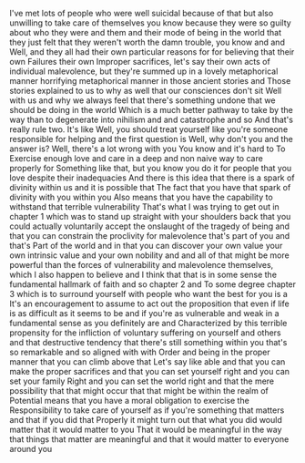  I've met lots of people who were well suicidal because of that but also unwilling to take care of themselves you know because they were so guilty about who they were and them and their mode of being in the world that they just felt that they weren't worth the damn trouble, you know and and Well, and they all had their own particular reasons for for believing that their own Failures their own Improper sacrifices, let's say their own acts of individual malevolence, but they're summed up in a lovely metaphorical manner horrifying metaphorical manner in those ancient stories and Those stories explained to us to why as well that our consciences don't sit Well with us and why we always feel that there's something undone that we should be doing in the world Which is a much better pathway to take by the way than to degenerate into nihilism and and catastrophe and so And that's really rule two. It's like Well, you should treat yourself like you're someone responsible for helping and the first question is Well, why don't you and the answer is? Well, there's a lot wrong with you You know and it's hard to To Exercise enough love and care in a deep and non naive way to care properly for Something like that, but you know you do it for people that you love despite their inadequacies And there is this idea that there is a spark of divinity within us and it is possible that The fact that you have that spark of divinity with you within you Also means that you have the capability to withstand that terrible vulnerability That's what I was trying to get out in chapter 1 which was to stand up straight with your shoulders back that you could actually voluntarily accept the onslaught of the tragedy of being and that you can constrain the proclivity for malevolence that's part of you and that's Part of the world and in that you can discover your own value your own intrinsic value and your own nobility and and all of that might be more powerful than the forces of vulnerability and malevolence themselves, which I also happen to believe and I think that that is in some sense the fundamental hallmark of faith and so chapter 2 and To some degree chapter 3 which is to surround yourself with people who want the best for you is a It's an encouragement to assume to act out the proposition that even if life is as difficult as it seems to be and if you're as vulnerable and weak in a fundamental sense as you definitely are and Characterized by this terrible propensity for the infliction of voluntary suffering on yourself and others and that destructive tendency that there's still something within you that's so remarkable and so aligned with with Order and being in the proper manner that you can climb above that Let's say like able and that you can make the proper sacrifices and that you can set yourself right and you can set your family Right and you can set the world right and that the mere possibility that that might occur that that might be within the realm of Potential means that you have a moral obligation to exercise the Responsibility to take care of yourself as if you're something that matters and that if you did that Properly it might turn out that what you did would matter that it would matter to you That it would be meaningful in the way that things that matter are meaningful and that it would matter to everyone around you